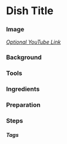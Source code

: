# Dish Title

### Image

[*Optional YouTube Link*]()

### Background

### Tools

### Ingredients

### Preparation

### Steps

##### Tags